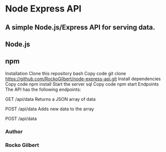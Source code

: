 # Node Express API
## A simple Node.js/Express API for serving data.


## Node.js
## npm


Installation
Clone this repository
bash
Copy code
git clone https://github.com/RockoGilbert/node-express-api.git
Install dependencies
Copy code
npm install
Start the server
sql
Copy code
npm start
Endpoints
The API has the following endpoints:

GET /api/data
Returns a JSON array of data

POST /api/data
Adds new data to the array


POST /api/data



### Author
### Rocko Gilbert



